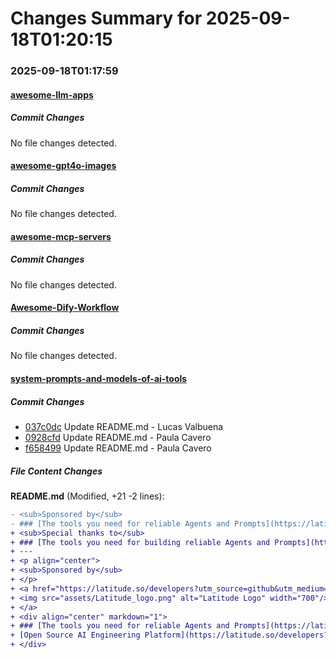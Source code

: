 # Changes Summary for 2025-09-18T01:20:15

### 2025-09-18T01:17:59

#### [awesome-llm-apps](https://github.com/Shubhamsaboo/awesome-llm-apps)

##### Commit Changes

No file changes detected.

#### [awesome-gpt4o-images](https://github.com/jamez-bondos/awesome-gpt4o-images)

##### Commit Changes

No file changes detected.

#### [awesome-mcp-servers](https://github.com/punkpeye/awesome-mcp-servers)

##### Commit Changes

No file changes detected.

#### [Awesome-Dify-Workflow](https://github.com/svcvit/Awesome-Dify-Workflow)

##### Commit Changes

No file changes detected.

#### [system-prompts-and-models-of-ai-tools](https://github.com/x1xhlol/system-prompts-and-models-of-ai-tools)

##### Commit Changes

- [037c0dc](https://github.com/x1xhlol/system-prompts-and-models-of-ai-tools/commit/037c0dc161e81c8318f65f7c876f10e55e771edb) Update README.md - Lucas Valbuena
- [0928cfd](https://github.com/x1xhlol/system-prompts-and-models-of-ai-tools/commit/0928cfd1fe40b7667239a51844adf1d9d1896806) Update README.md - Paula Cavero
- [f658499](https://github.com/x1xhlol/system-prompts-and-models-of-ai-tools/commit/f658499524e06bd935dc77cd20de83c52efc32dc) Update README.md - Paula Cavero


##### File Content Changes

**README.md** (Modified, +21 -2 lines):

```diff
- <sub>Sponsored by</sub>
- ### [The tools you need for reliable Agents and Prompts](https://latitude.so/developers?utm_source=github&utm_medium=readme&utm_campaign=prompt_repo_sponsorship)
+ <sub>Special thanks to</sub>
+ ### [The tools you need for building reliable Agents and Prompts](https://latitude.so/developers?utm_source=github&utm_medium=readme&utm_campaign=prompt_repo_sponsorship)
+ ---
+ <p align="center">
+ <sub>Sponsored by</sub>
+ </p>
+ <a href="https://latitude.so/developers?utm_source=github&utm_medium=readme&utm_campaign=prompt_repo_sponsorship">
+ <img src="assets/Latitude_logo.png" alt="Latitude Logo" width="700"/>
+ </a>
+ <div align="center" markdown="1">
+ ### [The tools you need for reliable Agents and Prompts](https://latitude.so/developers?utm_source=github&utm_medium=readme&utm_campaign=prompt_repo_sponsorship)
+ [Open Source AI Engineering Platform](https://latitude.so/developers?utm_source=github&utm_medium=readme&utm_campaign=prompt_repo_sponsorship)<br>
+ </div>
```
